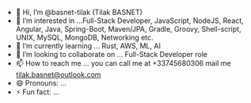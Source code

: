 - 👋 Hi, I’m @basnet-tilak (Tilak BASNET)
- 👀 I’m interested in ...Full-Stack Developer, JavaScript, NodeJS, React, Angular, Java, Spring-Boot, Maven/JPA, Gradle, Groovy, Shell-script, UNIX, MySQL, MongoDB, Networking etc. 
- 🌱 I’m currently learning ... Rust, AWS, ML, AI
- 💞️ I’m looking to collaborate on ... Full-Stack Developer role
- 📫 How to reach me ... you can call me at +33745680306 mail me tilak.basnet@outlook.com
- 😄 Pronouns: ... 
- ⚡ Fun fact: ... 

<!---
basnet-tilak/basnet-tilak is a ✨ special ✨ repository because its `README.md` (this file) appears on your GitHub profile.
You can click the Preview link to take a look at your changes.
--->
